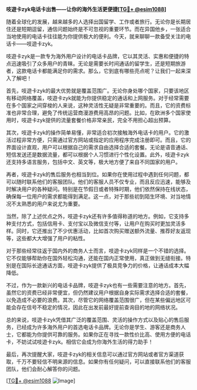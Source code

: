**吱遊卡zyk电话卡出售——让你的海外生活更便捷[[TG💪+ @esim1088](https://t.me/s/esim1088)]**

随着全球化的发展，越来越多的人选择出国留学、工作或者旅行。无论你是长期居住还是短期逗留，通信问题始终是不可忽视的重要环节。而在异国他乡，一张适合当地使用的电话卡往往能为你提供极大的便利。今天，就来聊聊一款备受关注的电话卡——吱遊卡zyk。

吱遊卡zyk是一款专为海外用户设计的电话卡品牌，它以其灵活、实惠和便捷的特点迅速吸引了众多用户的青睐。无论是需要长时间通话的留学生，还是短期旅游者，这款电话卡都能满足你的需求。那么，它到底有哪些亮点呢？让我们一起来深入了解吧！

首先，吱遊卡zyk的最大优势就是覆盖范围广。无论你身处哪个国家，只要该地区有移动网络覆盖，吱遊卡zyk就能为你提供稳定的通话和上网服务。对于经常需要在多个国家之间穿梭的人来说，这种灵活性无疑是非常重要的。而且，它的资费标准也非常合理，避免了传统运营商漫游费用高昂的问题。比如，在欧洲多个国家使用时，吱遊卡zyk提供的流量套餐价格非常亲民，完全不用担心超出预算。

其次，吱遊卡zyk的操作简单易懂，非常适合初次接触海外电话卡的用户。它的激活过程非常方便，只需通过官方网站或指定的应用程序完成注册即可。而且，它的界面设计直观，用户可以根据自己的需求自由选择合适的套餐。无论是语音通话、短信发送还是数据流量，都可以根据个人习惯进行个性化设置。此外，吱遊卡zyk还支持多语言服务，包括中文、英文等，极大地方便了来自不同国家的用户。

再者，吱遊卡zyk的售后服务也相当到位。如果你在使用过程中遇到任何问题，都可以随时联系他们的客服团队。他们的客服人员不仅专业，而且反应迅速，能够及时解决用户的各种疑问。特别是在节假日或者特殊时期，他们依然保持在线状态，确保每一位用户的需求都能得到满足。这一点，对于那些初到陌生环境、对当地情况不太熟悉的用户来说尤为重要。

当然，除了上述优点之外，吱遊卡zyk还有许多值得称道的地方。例如，它支持多种支付方式，包括信用卡、支付宝以及微信支付等，让用户在购买时更加灵活多样。同时，它还推出了不少优惠活动，比如首次购买赠送额外流量、推荐好友返现等，这些都大大增强了用户的粘性。

对于那些经常往返于国内外的商务人士而言，吱遊卡zyk同样是一个不错的选择。它不仅能够帮助你在国外轻松沟通，还能在国内正常使用，真正做到无缝衔接。特别是在国际长途通话方面，吱遊卡zyk提供了极具竞争力的价格，让通话成本大幅降低。

不过，作为一款新兴的电话卡品牌，吱遊卡zyk也有一些需要注意的地方。首先，虽然它的资费已经非常便宜，但仍然建议用户根据自身实际需求选择合适的套餐，以免造成不必要的浪费。其次，尽管它的网络覆盖范围很广，但在某些偏远地区可能会存在信号不稳定的情况，因此在出发前最好提前查询目的地的网络状况。

总的来说，吱遊卡zyk凭借其广泛的覆盖范围、灵活的操作方式以及贴心的售后服务，已经成为许多海外用户的首选电话卡品牌。无论你是学生、游客还是商务人士，它都能为你提供可靠的服务。如果你正在寻找一款性价比高、使用方便的电话卡，不妨试试吱遊卡zyk。相信它会成为你海外生活的得力助手！

最后，再次提醒大家，吱遊卡zyk的相关信息可以通过官方网站或者官方渠道获取，千万不要轻信不明来源的信息。如果你有任何疑问，可以直接联系他们的客服团队，他们会耐心解答你的问题。

[[TG💪+ @esim1088](https://t.me/s/esim1088) ![Image](https://i.postimg.cc/4NQfJmqS/Snipaste-2025-05-13-00-14-12.png)]